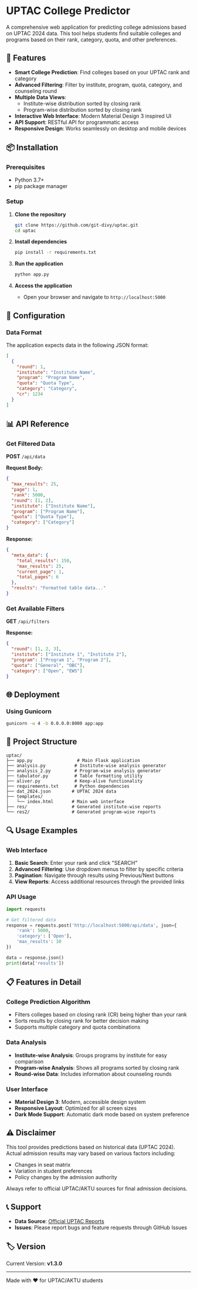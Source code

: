 # UPTAC College Predictor

A comprehensive web application for predicting college admissions based on UPTAC 2024 data. This tool helps students find suitable colleges and programs based on their rank, category, quota, and other preferences.

## 🚀 Features

- **Smart College Prediction**: Find colleges based on your UPTAC rank and category
- **Advanced Filtering**: Filter by institute, program, quota, category, and counseling round
- **Multiple Data Views**: 
  - Institute-wise distribution sorted by closing rank
  - Program-wise distribution sorted by closing rank
- **Interactive Web Interface**: Modern Material Design 3 inspired UI
- **API Support**: RESTful API for programmatic access
- **Responsive Design**: Works seamlessly on desktop and mobile devices

## 📦 Installation

### Prerequisites

- Python 3.7+
- pip package manager

### Setup

1. **Clone the repository**
   ```bash
   git clone https://github.com/git-divy/uptac.git
   cd uptac
   ```

2. **Install dependencies**
   ```bash
   pip install -r requirements.txt
   ```

3. **Run the application**
   ```bash
   python app.py
   ```

4. **Access the application**
   - Open your browser and navigate to `http://localhost:5000`

## 🔧 Configuration

### Data Format

The application expects data in the following JSON format:
```json
[
  {
    "round": 1,
    "institute": "Institute Name",
    "program": "Program Name",
    "quota": "Quota Type",
    "category": "Category",
    "cr": 1234
  }
]
```

## 📊 API Reference

### Get Filtered Data

**POST** `/api/data`

**Request Body:**
```json
{
  "max_results": 25,
  "page": 1,
  "rank": 5000,
  "round": [1, 2],
  "institute": ["Institute Name"],
  "program": ["Program Name"],
  "quota": ["Quota Type"],
  "category": ["Category"]
}
```

**Response:**
```json
{
  "meta_data": {
    "total_results": 150,
    "max_results": 25,
    "current_page": 1,
    "total_pages": 6
  },
  "results": "Formatted table data..."
}
```

### Get Available Filters

**GET** `/api/filters`

**Response:**
```json
{
  "round": [1, 2, 3],
  "institute": ["Institute 1", "Institute 2"],
  "program": ["Program 1", "Program 2"],
  "quota": ["General", "OBC"],
  "category": ["Open", "EWS"]
}
```

## 🌐 Deployment

### Using Gunicorn

```bash
gunicorn -w 4 -b 0.0.0.0:8000 app:app
```

## 📁 Project Structure

```
uptac/
├── app.py                 # Main Flask application
├── analysis.py           # Institute-wise analysis generator
├── analysis_2.py         # Program-wise analysis generator
├── tabulator.py          # Table formatting utility
├── aliver.py             # Keep-alive functionality
├── requirements.txt      # Python dependencies
├── dat_2024.json        # UPTAC 2024 data
├── templates/
│   └── index.html       # Main web interface
├── res/                 # Generated institute-wise reports
└── res2/                # Generated program-wise reports
```

## 🔍 Usage Examples

### Web Interface

1. **Basic Search**: Enter your rank and click "SEARCH"
2. **Advanced Filtering**: Use dropdown menus to filter by specific criteria
3. **Pagination**: Navigate through results using Previous/Next buttons
4. **View Reports**: Access additional resources through the provided links

### API Usage

```python
import requests

# Get filtered data
response = requests.post('http://localhost:5000/api/data', json={
    'rank': 5000,
    'category': ['Open'],
    'max_results': 10
})

data = response.json()
print(data['results'])
```

## 📋 Features in Detail

### College Prediction Algorithm
- Filters colleges based on closing rank (CR) being higher than your rank
- Sorts results by closing rank for better decision making
- Supports multiple category and quota combinations

### Data Analysis
- **Institute-wise Analysis**: Groups programs by institute for easy comparison
- **Program-wise Analysis**: Shows all programs sorted by closing rank
- **Round-wise Data**: Includes information about counseling rounds

### User Interface
- **Material Design 3**: Modern, accessible design system
- **Responsive Layout**: Optimized for all screen sizes
- **Dark Mode Support**: Automatic dark mode based on system preference


## ⚠️ Disclaimer

This tool provides predictions based on historical data (UPTAC 2024). Actual admission results may vary based on various factors including:
- Changes in seat matrix
- Variation in student preferences
- Policy changes by the admission authority

Always refer to official UPTAC/AKTU sources for final admission decisions.

## 📞 Support

- **Data Source**: [Official UPTAC Reports](https://admissions.nic.in/UPTAC/applicant/report/orcrreport.aspx?enc=yVQCIiq12npg+pcvNJRdcww8ijHE0M3JICo+UehfedimJjvXET+LsPwN9AEcJEnE)
- **Issues**: Please report bugs and feature requests through GitHub Issues

## 🏷️ Version

Current Version: **v1.3.0**

---

Made with ❤️ for UPTAC/AKTU students
